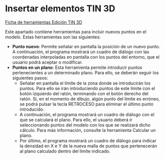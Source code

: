 # Insertar elementos TIN 3D

[Ficha de herramientas Edición TIN 3D](/mdtopx/fichas-de-herramientas/ficha-de-herramientas-edicion-tin-3d/)

Este apartado contiene herramientas para incluir nuevos puntos en el modelo. Estas herramientas son las siguientes:

* **Punto nuevo**: Permite señalar en pantalla la posición de un nuevo punto. A continuación, el programa mostrará un cuadro de diálogo con las coordenadas interpoladas en pantalla con los puntos del entorno, que el usuario podrá aceptar o modificar.
* **Puntos en un plano**: Esta herramienta permite introducir puntos pertenecientes a un determinado plano. Para ello, se deberán seguir los siguientes pasos:
  * Señalar en pantalla el límite de la zona donde se introducirán los puntos. Para ello se irán introduciendo puntos de este límite con el botón izquierdo del ratón, terminando con el botón derecho del ratón. Si, en el momento de dibujo, algún punto del límite es erróneo, se podrá pulsar la tecla RETROCESO para eliminar el último punto introducido.
  * A continuación, el programa mostrará un cuadro de diálogo con el que se calculará el plano. Para ello, el usuario deberá ir seleccionando puntos del modelo con los que se realizará dicho cálculo. Para más información, consulte la herramienta Calcular un plano.
  * Por último, el programa mostrará un cuadro de diálogo para indicar la densidad en X e Y de la nueva malla de puntos que pertenecerán al plano calculado dentro del límite indicado.

